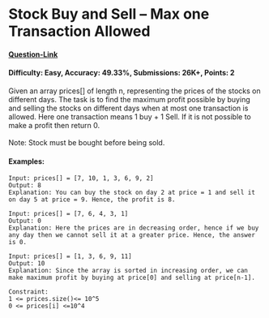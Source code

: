 # Stock Buy and Sell – Max one Transaction Allowed
#### [Question-Link](https://www.geeksforgeeks.org/problems/buy-stock-2/1)
#### Difficulty: Easy, Accuracy: 49.33%, Submissions: 26K+, Points: 2

Given an array prices[] of length n, representing the prices of the stocks on different days. The task is to find the maximum profit possible by buying and selling the stocks on different days when at most one transaction is allowed. Here one transaction means 1 buy + 1 Sell. If it is not possible to make a profit then return 0.
<br><br>
Note: Stock must be bought before being sold.

#### Examples:
```
Input: prices[] = [7, 10, 1, 3, 6, 9, 2]
Output: 8
Explanation: You can buy the stock on day 2 at price = 1 and sell it on day 5 at price = 9. Hence, the profit is 8.
```
```
Input: prices[] = [7, 6, 4, 3, 1]
Output: 0 
Explanation: Here the prices are in decreasing order, hence if we buy any day then we cannot sell it at a greater price. Hence, the answer is 0.
```
```
Input: prices[] = [1, 3, 6, 9, 11]
Output: 10 
Explanation: Since the array is sorted in increasing order, we can make maximum profit by buying at price[0] and selling at price[n-1].
```
```
Constraint:
1 <= prices.size()<= 10^5
0 <= prices[i] <=10^4
```
